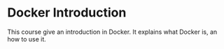 # Docker Introduction

This course give an introduction in Docker. It explains what Docker is, an how to use it.

